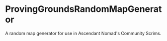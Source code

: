 # ProvingGroundsRandomMapGenerator
A random map generator for use in Ascendant Nomad's Community Scrims.
